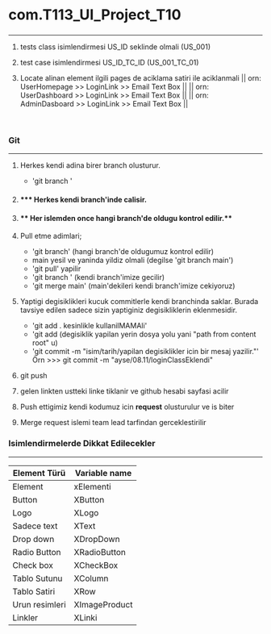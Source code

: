 # com.T113_UI_Project_T10

###   

***

1. tests class isimlendirmesi US_ID seklinde olmali (US_001)
2. test case isimlendirmesi US_ID_TC_ID (US_001_TC_01)

2. Locate alinan element ilgili pages de aciklama satiri ile aciklanmali
   || orn:  UserHomepage >> LoginLink >> Email Text Box ||
   || orn:  UserDashboard >> LoginLink >> Email Text Box ||
   || orn:  AdminDasboard >> LoginLink >> Email Text Box ||

<br/>

### Git

***

1. Herkes kendi adina birer branch olusturur.
    * 'git branch <isim>'

2. #### *** Herkes kendi branch'inde calisir.
3. #### ** Her islemden once hangi branch'de oldugu kontrol edilir.**
3. Pull etme adimlari;
    * 'git branch'  (hangi branch'de oldugumuz kontrol edilir)
    * main yesil ve yaninda yildiz olmali (degilse 'git branch main')
    * 'git pull' yapilir
    * 'git branch <isim>' (kendi branch'imize gecilir)
    * 'git merge main' (main'dekileri kendi branch'imize cekiyoruz)

3. Yaptigi degisiklikleri kucuk commitlerle kendi branchinda saklar. Burada tavsiye edilen sadece sizin yaptiginiz
   degisikliklerin eklenmesidir.
    * 'git add . kesinlikle kullanilMAMAli'
    * 'git add (degisiklik yapilan yerin dosya yolu yani "path from content root" u)
    * 'git commit -m "isim/tarih/yapilan degisiklikler icin bir mesaj yazilir."'
      Örn >>> git commit -m "ayse/08.11/loginClassEklendi"
4. git push

5. gelen linkten ustteki linke tiklanir ve github hesabi sayfasi acilir

6. Push ettigimiz kendi kodumuz icin **request** olusturulur ve is biter

7. Merge request islemi team lead tarfindan gerceklestirilir

### Isimlendirmelerde Dikkat Edilecekler

***

| Element Türü   | Variable name |
|----------------|---------------|
| Element        | xElementi     |
| Button         | XButton       |    
| Logo           | XLogo         |
| Sadece text    | XText         |
| Drop down      | XDropDown     |
| Radio Button   | XRadioButton  |
| Check box      | XCheckBox     |
| Tablo Sutunu   | XColumn       |
| Tablo Satiri   | XRow          |
| Urun resimleri | XImageProduct |
| Linkler        | XLinki        |
